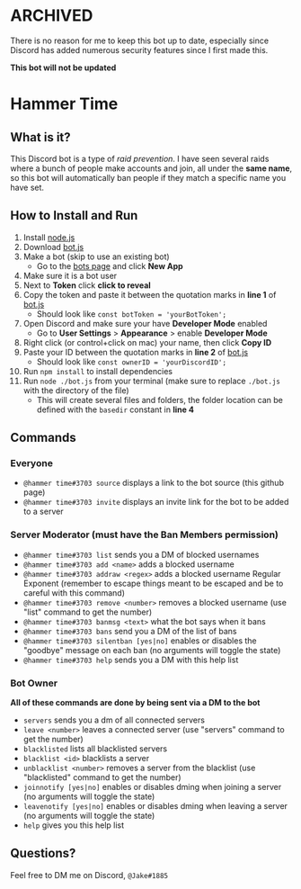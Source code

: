 # ARCHIVED

There is no reason for me to keep this bot up to date, especially since Discord has added numerous security features since I first made this.

**This bot will not be updated**

# Hammer Time

## What is it?

This Discord bot is a type of *raid prevention*.  I have seen several raids where a bunch of people make accounts and join, all under the **same name**, so this bot will automatically ban people if they match a specific name you have set.

## How to Install and Run

1. Install [node.js](https://nodejs.org/)
2. Download [bot.js](https://github.com/jaketr00/hammer-time/blob/master/bot.js)
3. Make a bot (skip to use an existing bot)
    - Go to the [bots page](https://discordapp.com/developers/applications/me) and click **New App**
4. Make sure it is a bot user
5. Next to **Token** click **click to reveal**
6. Copy the token and paste it between the quotation marks in **line 1** of [bot.js](https://github.com/jaketr00/hammer-time/blob/master/bot.js)
    - Should look like `const botToken = 'yourBotToken';`
7. Open Discord and make sure your have **Developer Mode** enabled
    - Go to **User Settings** > **Appearance** > enable **Developer Mode**
8. Right click (or control+click on mac) your name, then click **Copy ID**
9. Paste your ID between the quotation marks in **line 2** of [bot.js](https://github.com/jaketr00/hammer-time/blob/master/bot.js)
    - Should look like `const ownerID = 'yourDiscordID';`
10. Run `npm install` to install dependencies
11. Run `node ./bot.js` from your terminal (make sure to replace `./bot.js` with the directory of the file)
    - This will create several files and folders, the folder location can be defined with the `basedir` constant in **line 4**

## Commands

### Everyone

- `@hammer time#3703 source` displays a link to the bot source (this github page)
- `@hammer time#3703 invite` displays an invite link for the bot to be added to a server

### Server Moderator (must have the **Ban Members** permission)

- `@hammer time#3703 list` sends you a DM of blocked usernames
- `@hammer time#3703 add <name>` adds a blocked username
- `@hammer time#3703 addraw <regex>` adds a blocked username Regular Exponent (remember to escape things meant to be escaped and be to careful with this command)
- `@hammer time#3703 remove <number>` removes a blocked username (use "list" command to get the number)
- `@hammer time#3703 banmsg <text>` what the bot says when it bans
- `@hammer time#3703 bans` send you a DM of the list of bans
- `@hammer time#3703 silentban [yes|no]` enables or disables the "goodbye" message on each ban (no arguments will toggle the state)
- `@hammer time#3703 help` sends you a DM with this help list

### Bot Owner

**All of these commands are done by being sent via a DM to the bot**

- `servers` sends you a dm of all connected servers
- `leave <number>` leaves a connected server (use "servers" command to get the number)
- `blacklisted` lists all blacklisted servers
- `blacklist <id>` blacklists a server
- `unblacklist <number>` removes a server from the blacklist (use "blacklisted" command to get the number)
- `joinnotify [yes|no]` enables or disables dming when joining a server (no arguments will toggle the state)
- `leavenotify [yes|no]` enables or disables dming when leaving a server (no arguments will toggle the state)
- `help` gives you this help list

## Questions?

Feel free to DM me on Discord, `@Jake#1885`
